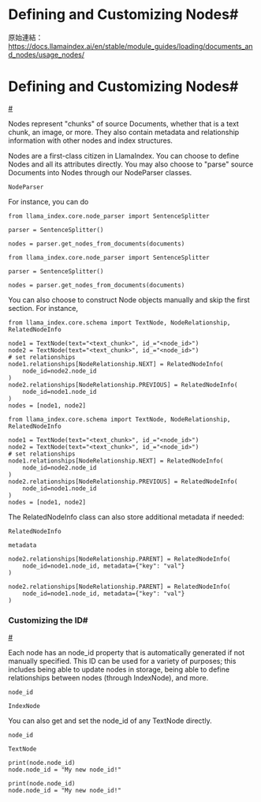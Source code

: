 # Defining and Customizing Nodes#

原始連結：https://docs.llamaindex.ai/en/stable/module_guides/loading/documents_and_nodes/usage_nodes/

# Defining and Customizing Nodes#

[#](https://docs.llamaindex.ai/en/stable/module_guides/loading/documents_and_nodes/usage_nodes/#defining-and-customizing-nodes)

Nodes represent "chunks" of source Documents, whether that is a text chunk, an image, or more. They also contain metadata and relationship information
with other nodes and index structures.

Nodes are a first-class citizen in LlamaIndex. You can choose to define Nodes and all its attributes directly. You may also choose to "parse" source Documents into Nodes through our NodeParser classes.

```
NodeParser
```

For instance, you can do

```
from llama_index.core.node_parser import SentenceSplitter

parser = SentenceSplitter()

nodes = parser.get_nodes_from_documents(documents)
```

```
from llama_index.core.node_parser import SentenceSplitter

parser = SentenceSplitter()

nodes = parser.get_nodes_from_documents(documents)
```

You can also choose to construct Node objects manually and skip the first section. For instance,

```
from llama_index.core.schema import TextNode, NodeRelationship, RelatedNodeInfo

node1 = TextNode(text="<text_chunk>", id_="<node_id>")
node2 = TextNode(text="<text_chunk>", id_="<node_id>")
# set relationships
node1.relationships[NodeRelationship.NEXT] = RelatedNodeInfo(
    node_id=node2.node_id
)
node2.relationships[NodeRelationship.PREVIOUS] = RelatedNodeInfo(
    node_id=node1.node_id
)
nodes = [node1, node2]
```

```
from llama_index.core.schema import TextNode, NodeRelationship, RelatedNodeInfo

node1 = TextNode(text="<text_chunk>", id_="<node_id>")
node2 = TextNode(text="<text_chunk>", id_="<node_id>")
# set relationships
node1.relationships[NodeRelationship.NEXT] = RelatedNodeInfo(
    node_id=node2.node_id
)
node2.relationships[NodeRelationship.PREVIOUS] = RelatedNodeInfo(
    node_id=node1.node_id
)
nodes = [node1, node2]
```

The RelatedNodeInfo class can also store additional metadata if needed:

```
RelatedNodeInfo
```

```
metadata
```

```
node2.relationships[NodeRelationship.PARENT] = RelatedNodeInfo(
    node_id=node1.node_id, metadata={"key": "val"}
)
```

```
node2.relationships[NodeRelationship.PARENT] = RelatedNodeInfo(
    node_id=node1.node_id, metadata={"key": "val"}
)
```

### Customizing the ID#

[#](https://docs.llamaindex.ai/en/stable/module_guides/loading/documents_and_nodes/usage_nodes/#customizing-the-id)

Each node has an node_id property that is automatically generated if not manually specified. This ID can be used for
a variety of purposes; this includes being able to update nodes in storage, being able to define relationships
between nodes (through IndexNode), and more.

```
node_id
```

```
IndexNode
```

You can also get and set the node_id of any TextNode directly.

```
node_id
```

```
TextNode
```

```
print(node.node_id)
node.node_id = "My new node_id!"
```

```
print(node.node_id)
node.node_id = "My new node_id!"
```

